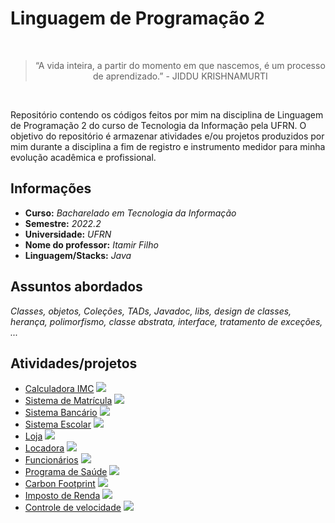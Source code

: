 # Linguagem de Programação 2

<br>
<div align="center"><blockquote>“A vida inteira, a partir do momento em que nascemos, é um processo de aprendizado.” - JIDDU KRISHNAMURTI</blockquote></div>
<br>

Repositório contendo os códigos feitos por mim na disciplina de Linguagem de Programação 2 do curso de Tecnologia da Informação pela UFRN. O objetivo do repositório é armazenar atividades e/ou projetos produzidos por mim durante a disciplina a fim de registro e instrumento medidor para minha evolução acadêmica e profissional.

## Informações

- **Curso:** *Bacharelado em Tecnologia da Informação*
- **Semestre:** *2022.2*
- **Universidade:** *UFRN*
- **Nome do professor:** *Itamir Filho*
- **Linguagem/Stacks:** *Java*

## Assuntos abordados

*Classes, objetos, Coleções, TADs, Javadoc, libs, design de classes, herança, polimorfismo, classe abstrata, interface, tratamento de exceções, ...*

## Atividades/projetos

- [Calculadora IMC](#) ![](https://img.shields.io/badge/F%C3%A1cil-blue)
- [Sistema de Matrícula](#) ![](https://img.shields.io/badge/F%C3%A1cil-blue)
- [Sistema Bancário](#) ![](https://img.shields.io/badge/F%C3%A1cil-blue)
- [Sistema Escolar](#) ![](https://img.shields.io/badge/F%C3%A1cil-blue)
- [Loja](#) ![](https://img.shields.io/badge/F%C3%A1cil-blue)
- [Locadora](#) ![](https://img.shields.io/badge/F%C3%A1cil-blue)
- [Funcionários](#) ![](https://img.shields.io/badge/F%C3%A1cil-blue)
- [Programa de Saúde](#) ![](https://img.shields.io/badge/F%C3%A1cil-blue)
- [Carbon Footprint](#) ![](https://img.shields.io/badge/F%C3%A1cil-blue)
- [Imposto de Renda](#) ![](https://img.shields.io/badge/F%C3%A1cil-blue)
- [Controle de velocidade](#) ![](https://img.shields.io/badge/F%C3%A1cil-blue)
